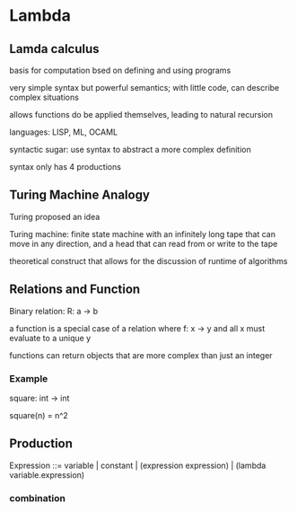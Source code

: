 # Lambda

## Lamda calculus 

basis for computation bsed on defining and using programs

very simple syntax but powerful semantics; with little code, can describe complex situations

allows functions do be applied themselves, leading to natural recursion

languages: LISP, ML, OCAML

syntactic sugar: use syntax to abstract a more complex definition

syntax only has 4 productions

## Turing Machine Analogy

Turing proposed an idea

Turing machine: finite state machine with an infinitely long tape that can move in any direction, and a head that can read from or write to the tape 

theoretical construct that allows for the discussion of runtime of algorithms

## Relations and Function

Binary relation: R: a -> b

a function is a special case of a relation where f: x -> y and all x must evaluate to a unique y

functions can return objects that are more complex than just an integer

### Example

square: int -> int

square(n) = n^2

## Production

Expression ::= variable | constant | (expression expression) | (lambda variable.expression)

### combination


